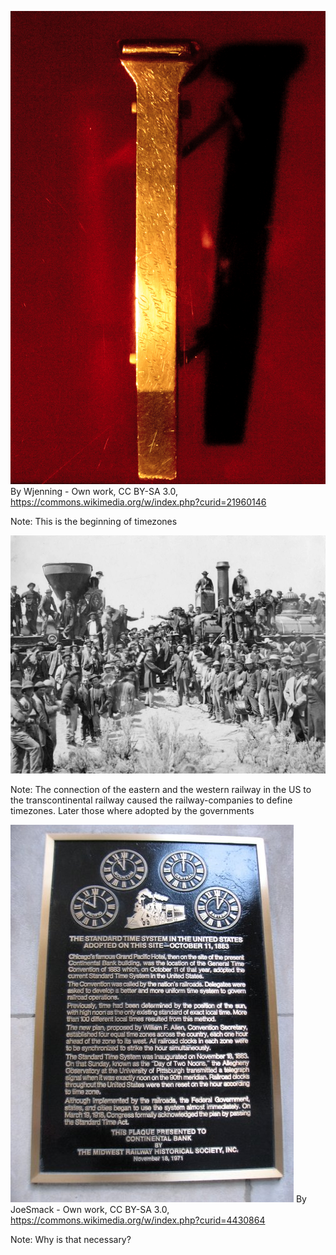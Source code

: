 ![The end of the clash](img/The-Golden-Spike-7Oct2012.jpg)
<span class="credit">By Wjenning - Own work, CC BY-SA 3.0, https://commons.wikimedia.org/w/index.php?curid=21960146</span>

Note: This is the beginning of timezones




![Connection of east-western railway in the US](img/1869-Golden_Spike.jpg)

Note: The connection of the eastern and the western railway in the US to the
transcontinental railway caused the railway-companies to define timezones.
Later those where adopted by the governments



![Timezone Memorial](img/timezoneMemorial.jpg)
<span class="credit">By JoeSmack - Own work, CC BY-SA 3.0, https://commons.wikimedia.org/w/index.php?curid=4430864</span>

Note: Why is that necessary?